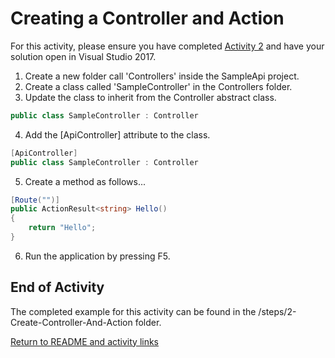 # Creating a Controller and Action

For this activity, please ensure you have completed [Activity 2](2-CreateEmptyWebProject.md) and have your solution open in Visual Studio 2017.

1. Create a new folder call 'Controllers' inside the SampleApi project.
2. Create a class called 'SampleController' in the Controllers folder.
3. Update the class to inherit from the Controller abstract class.

``` csharp
public class SampleController : Controller
```

4. Add the  [ApiController] attribute to the class.

``` csharp
[ApiController]
public class SampleController : Controller
```

5. Create a method as follows...

``` csharp
[Route("")]
public ActionResult<string> Hello()
{
    return "Hello";
}
```

6. Run the application by pressing F5.

## End of Activity

The completed example for this activity can be found in the /steps/2-Create-Controller-And-Action folder.

[Return to README and activity links](../README.md)
